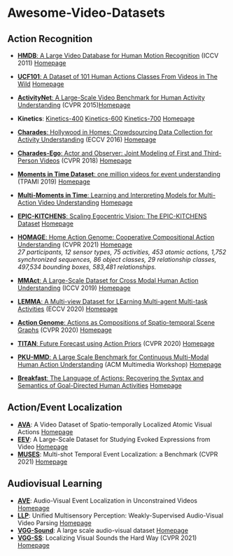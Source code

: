 # Awesome-Video-Datasets

## Action Recognition

* <ins>**[HMDB](https://serre-lab.clps.brown.edu/wp-content/uploads/2012/08/Kuehne_etal_iccv11.pdf)**: A Large Video Database for Human Motion Recognition</ins> (ICCV 2011) [Homepage](https://serre-lab.clps.brown.edu/resource/hmdb-a-large-human-motion-database/)

* <ins>**[UCF101](https://www.crcv.ucf.edu/papers/UCF101_CRCV-TR-12-01.pdf)**: A Dataset of 101 Human Actions Classes From Videos in The Wild</ins> [Homepage](https://www.crcv.ucf.edu/data/UCF101.php)

* <ins>**[ActivityNet](https://www.cv-foundation.org/openaccess/content_cvpr_2015/papers/Heilbron_ActivityNet_A_Large-Scale_2015_CVPR_paper.pdf)**: A Large-Scale Video Benchmark for Human Activity Understanding</ins> (CVPR 2015)[Homepage](http://activity-net.org/index.html)

* **Kinetics**: [Kinetics-400](https://arxiv.org/abs/1705.06950) [Kinetics-600](https://arxiv.org/abs/1808.01340) [Kinetics-700](https://arxiv.org/abs/1907.06987) [Homepage](https://deepmind.com/research/open-source/kinetics)

* <ins>**[Charades](http://ai2-website.s3.amazonaws.com/publications/hollywood-homes.pdf)**: Hollywood in Homes: Crowdsourcing Data
Collection for Activity Understanding</ins> (ECCV 2016) [Homepage](https://prior.allenai.org/projects/charades)

* <ins>**[Charades-Ego](https://arxiv.org/pdf/1804.09627.pdf)**: Actor and Observer: Joint Modeling of First and Third-Person Videos</ins> (CVPR 2018) [Homepage](https://prior.allenai.org/projects/charades-ego)

* <ins>**[Moments in Time Dataset](http://moments.csail.mit.edu/TPAMI.2019.2901464.pdf)**: one million videos for event understanding</ins> (TPAMI 2019) [Homepage](http://moments.csail.mit.edu/)

* <ins>**[Multi-Moments in Time](https://arxiv.org/pdf/1911.00232.pdf)**: Learning and Interpreting Models for Multi-Action Video Understanding</ins> [Homepage](http://moments.csail.mit.edu/)

* <ins>**[EPIC-KITCHENS](https://openaccess.thecvf.com/content_ECCV_2018/papers/Dima_Damen_Scaling_Egocentric_Vision_ECCV_2018_paper.pdf)**: Scaling Egocentric Vision: The EPIC-KITCHENS Dataset</ins> [Homepage](https://epic-kitchens.github.io/2021)

* <ins>**HOMAGE**: Home Action Genome: Cooperative Compositional Action Understanding</ins> (CVPR 2021) [Homepage](https://homeactiongenome.org/)</br> 
*27 participants, 12 sensor types, 75 activities, 453 atomic actions, 1,752 synchronized sequences, 86 object classes, 29 relationship classes, 497,534 bounding boxes, 583,481 relationships.*

* <ins>**[MMAct](https://openaccess.thecvf.com/content_ICCV_2019/papers/Kong_MMAct_A_Large-Scale_Dataset_for_Cross_Modal_Human_Action_Understanding_ICCV_2019_paper.pdf)**: A Large-Scale Dataset for Cross Modal Human Action Understanding</ins> (ICCV 2019) [Homepage](https://mmact19.github.io/2019/)

* <ins>**[LEMMA](https://arxiv.org/pdf/2007.15781.pdf)**: A Multi-view Dataset for LEarning Multi-agent Multi-task Activities</ins> (ECCV 2020) [Homepage](https://sites.google.com/view/lemma-activity)

* <ins>**[Action Genome](https://arxiv.org/pdf/1912.06992.pdf)**: Actions as Compositions of Spatio-temporal Scene Graphs</ins> (CVPR 2020) [Homepage](https://www.actiongenome.org/)

* <ins>**[TITAN](https://openaccess.thecvf.com/content_CVPR_2020/papers/Malla_TITAN_Future_Forecast_Using_Action_Priors_CVPR_2020_paper.pdf)**: Future Forecast using Action Priors</ins> (CVPR 2020) [Homepage](https://usa.honda-ri.com/titan)

* <ins>**[PKU-MMD](https://arxiv.org/abs/1703.07475)**: A Large Scale Benchmark for Continuous Multi-Modal Human Action Understanding</ins> (ACM Multimedia Workshop) [Homepage](https://github.com/ECHO960/PKU-MMD#pku-mmd-a-large-scale-benchmark-for-continuous-multi-modal-human-action-understanding)

* <ins>**[Breakfast](https://openaccess.thecvf.com/content_cvpr_2014/papers/Kuehne_The_Language_of_2014_CVPR_paper.pdf)**: The Language of Actions: Recovering the Syntax and Semantics of Goal-Directed Human Activities</ins> [Homepage](https://serre-lab.clps.brown.edu/resource/breakfast-actions-dataset/)

## Action/Event Localization
* **[AVA](https://arxiv.org/abs/1705.08421)**: A Video Dataset of Spatio-temporally Localized Atomic Visual Actions [Homepage](http://research.google.com/ava/)
* **[EEV](https://arxiv.org/abs/2001.05488)**: A Large-Scale Dataset for Studying Evoked Expressions from Video [Homepage](https://github.com/google-research-datasets/eev)
* **[MUSES](https://arxiv.org/pdf/2012.09434.pdf)**: Multi-shot Temporal Event Localization: a Benchmark (CVPR 2021) [Homepage](https://songbai.site/muses/)

## Audiovisual Learning
* **[AVE](https://openaccess.thecvf.com/content_ECCV_2018/papers/Yapeng_Tian_Audio-Visual_Event_Localization_ECCV_2018_paper.pdf)**: Audio-Visual Event Localization in Unconstrained Videos [Homepage](https://sites.google.com/view/audiovisualresearch)
* **[LLP](https://arxiv.org/pdf/2007.10558.pdf)**: Unified Multisensory Perception: Weakly-Supervised Audio-Visual Video Parsing [Homepage](https://github.com/YapengTian/AVVP-ECCV20)
* **[VGG-Sound](https://arxiv.org/abs/2004.14368)**: A large scale audio-visual dataset [Homepage](https://www.robots.ox.ac.uk/~vgg/data/vggsound/)
* **[VGG-SS](https://arxiv.org/pdf/2104.02691.pdf)**: Localizing Visual Sounds the Hard Way (CVPR 2021) [Homepage](https://www.robots.ox.ac.uk/~vgg/research/lvs/)
